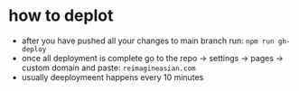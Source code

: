 # how to deplot
 - after you have pushed all your changes to main branch run:
`npm run gh-deploy`
 - once all deployment is complete go to the repo -> settings -> pages -> custom domain and paste:
`reimagineasian.com`
 - usually deeploymeent happens every 10 minutes